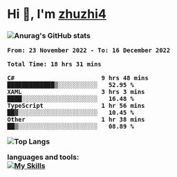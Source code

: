  
<h1 align="left">Hi 👋, I'm <a href="https://github.com/zhuzhi14/">zhuzhi4</a></h1>
<h3 align="left"🎉🎉🎇🎇😀😀A passionate frontend developer 🎉🎉🎇🎇😀😀</h3>


![Anurag's GitHub stats](https://github-readme-stats.vercel.app/api?username=zhuzhi14&show_icons=true&theme=radical)


<!--START_SECTION:waka-->

```text
From: 23 November 2022 - To: 16 December 2022

Total Time: 18 hrs 31 mins

C#                        9 hrs 48 mins   █████████████▒░░░░░░░░░░░   52.95 %
XAML                      3 hrs 3 mins    ████░░░░░░░░░░░░░░░░░░░░░   16.48 %
TypeScript                1 hr 56 mins    ██▓░░░░░░░░░░░░░░░░░░░░░░   10.45 %
Other                     1 hr 38 mins    ██▒░░░░░░░░░░░░░░░░░░░░░░   08.89 %
```

<!--END_SECTION:waka-->
<!---
zhuzhi14/zhuzhi14 is a ✨ special ✨ repository because its `README.md` (this file) appears on your GitHub profile.
You can click the Preview link to take a look at your changes.
--->
![Top Langs](https://github-readme-stats.vercel.app/api/top-langs/?username=zhuzhi14&show_icons=true&theme=tokyonight&hide=css,html,php,javascript)


**languages and tools:**  
[![My Skills](https://skillicons.dev/icons?i=cs,dotnet,php,github,visualstudio,vscode,js,ts,go,mysql,react,vue,html,css,dart,wasm)](https://skillicons.dev)





